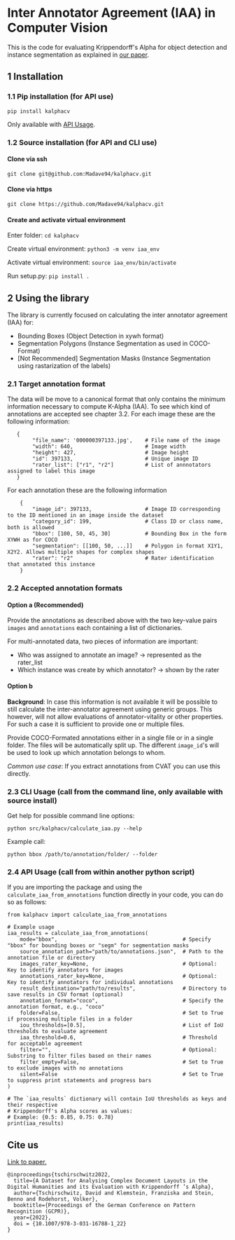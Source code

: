 # Inter Annotator Agreement (IAA) in Computer Vision

This is the code for evaluating Krippendorff's Alpha for object detection and instance segmentation as explained in [our 
paper](#2).

## 1 Installation

### 1.1 Pip installation (for API use)

`pip install kalphacv`

Only available with [API Usage](#1).

### 1.2 Source installation (for API and CLI use)

####  Clone via ssh
 `git clone git@github.com:Madave94/kalphacv.git`
#### Clone via https
`git clone https://github.com/Madave94/kalphacv.git`
#### Create and activate virtual environment

Enter folder: `cd kalphacv`

Create virtual environment: `python3 -m venv iaa_env`

Activate virtual environment: `source iaa_env/bin/activate`

Run setup.py: `pip install .`

## 2 Using the library

The library is currently focused on calculating the inter annotator agreement (IAA) for:

- Bounding Boxes (Object Detection in xywh format)
- Segmentation Polygons (Instance Segmentation as used in COCO-Format)
- [Not Recommended] Segmentation Masks (Instance Segmentation using rastarization of the labels)

### 2.1 Target annotation format

The data will be move to a canonical format that only contains the minimum information necessary to compute K-Alpha (IAA).
To see which kind of annotations are accepted see chapter 3.2. For each image these are the following information:

```
   {
        "file_name": '000000397133.jpg',    # File name of the image
        "width": 640,                       # Image width
        "height": 427,                      # Image height
        "id": 397133,                       # Unique image ID
        "rater_list": ["r1", "r2"]          # List of annnotators assigned to label this image
   }
```

For each annotation these are the following information

```
    {
        "image_id": 397133,                 # Image ID corresponding to the ID mentioned in an image inside the dataset
        "category_id": 199,                 # Class ID or class name, both is allowed
        "bbox": [100, 50, 45, 30]           # Bounding Box in the form XYWH as for COCO
        "segmentation": [[100, 50, ...]]    # Polygon in format X1Y1, X2Y2. Allows multiple shapes for complex shapes
        "rater": "r2"                       # Rater identification that annotated this instance
    }
```

### 2.2 Accepted annotation formats

#### Option a (Recommended)

Provide the annotations as described above with the two key-value pairs `images` and `annotations` each containing a list
of dictionaries.

For multi-annotated data, two pieces of information are important:
- Who was assigned to annotate an image? -> represented as the rater_list
- Which instance was create by which annotator? -> shown by the rater

#### Option b 

**Background**: In case this information is not available it will be possible to still calculate the inter-annotator agreement using
generic groups. This however, will not allow evaluations of annotator-vitality or other properties. For such a case it
is sufficient to provide one or multiple files. 

Provide COCO-Formated annotations either in a single file or in a single folder. The files will be automatically split up. 
The different `image_id`'s will be used to look up which annotation belongs to whom.

*Common use case*: If you extract annotations from CVAT you can use this directly.

### 2.3 CLI Usage (call from the command line, only available with source install)

Get help for possible command line options:
```
python src/kalphacv/calculate_iaa.py --help
```
Example call:
```
python bbox /path/to/annotation/folder/ --folder
```

### 2.4 <a id="1">API Usage</a>  (call from within another python script)

If you are importing the package and using the `calculate_iaa_from_annotations` function directly in your code, you can do so as follows:

```
from kalphacv import calculate_iaa_from_annotations

# Example usage
iaa_results = calculate_iaa_from_annotations(
    mode="bbox",                                        # Specify "bbox" for bounding boxes or "segm" for segmentation masks
    source_annotation_path="path/to/annotations.json",  # Path to the annotation file or directory
    images_rater_key=None,                              # Optional: Key to identify annotators for images
    annotations_rater_key=None,                         # Optional: Key to identify annotators for individual annotations
    result_destination="path/to/results",               # Directory to save results in CSV format (optional)
    annotation_format="coco",                           # Specify the annotation format, e.g., "coco"
    folder=False,                                       # Set to True if processing multiple files in a folder
    iou_thresholds=[0.5],                               # List of IoU thresholds to evaluate agreement
    iaa_threshold=0.6,                                  # Threshold for acceptable agreement
    filter="",                                          # Optional: Substring to filter files based on their names
    filter_empty=False,                                 # Set to True to exclude images with no annotations
    silent=False                                        # Set to True to suppress print statements and progress bars
)

# The `iaa_results` dictionary will contain IoU thresholds as keys and their respective
# Krippendorff's Alpha scores as values:
# Example: {0.5: 0.85, 0.75: 0.78}
print(iaa_results)

```


## <a id="2">Cite us</a>

[Link to paper.](https://madave94.github.io/assets/pdf/a_dataset_for_analysing_complex_layouts.pdf)

```
@inproceedings{tschirschwitz2022,
  title={A Dataset for Analysing Complex Document Layouts in the Digital Humanities and its Evaluation with Krippendorff ’s Alpha},
  author={Tschirschwitz, David and Klemstein, Franziska and Stein, Benno and Rodehorst, Volker},
  booktitle={Proceedings of the German Conference on Pattern Recognition (GCPR)},
  year={2022},
  doi = {10.1007/978-3-031-16788-1_22}
}
```

